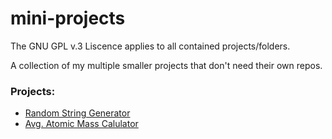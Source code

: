 # mini-projects

The GNU GPL v.3 Liscence applies to all contained projects/folders.

A collection of my multiple smaller projects that don't need their own repos.

### Projects:
+ [Random String Generator]()
+ [Avg. Atomic Mass Calulator]()
